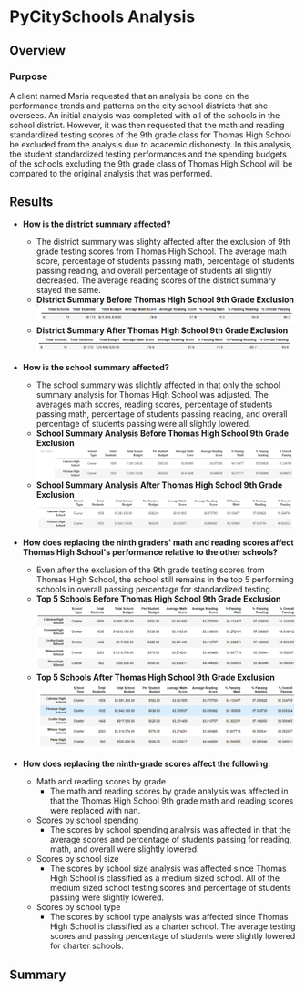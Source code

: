 # PyCitySchools Analysis
## Overview
### Purpose
A client named Maria requested that an analysis be done on the performance trends and patterns on the city school districts that she oversees. An initial analysis was completed with all of the schools in the school district. However, it was then requested that the math and reading standardized testing scores of the 9th grade class for Thomas High School be excluded from the analysis due to academic dishonesty. In this analysis, the student standardized testing performances and the spending budgets of the schools excluding the 9th grade class of Thomas High School will be compared to the original analysis that was performed. 
## Results
* __How is the district summary affected?__ 
  * The district summary was slighty affected after the exclusion of 9th grade testing scores from Thomas High School. The average math score, percentage of students passing math, percentage of students passing reading, and overall percentage of students all slightly decreased. The average reading scores of the district summary stayed the same. 
  * __District Summary Before Thomas High School 9th Grade Exclusion__
  ![district summary before.PNG](https://github.com/tommy-chin/School_District_Analysis/blob/main/Resources/district%20summary%20before.PNG)
  * __District Summary After Thomas High School 9th Grade Exclusion__
  ![district summary after.PNG](https://github.com/tommy-chin/School_District_Analysis/blob/main/Resources/district%20summary%20after.PNG)
 
* __How is the school summary affected?__
  *  The school summary was slightly affected in that only the school summary analysis for Thomas High School was adjusted. The averages math scores, reading scores, percentage of students passing math, percentage of students passing reading, and overall percentage of students passing were all slightly lowered. 
  *  __School Summary Analysis Before Thomas High School 9th Grade Exclusion__
  ![no exclusion school analysis.PNG](https://github.com/tommy-chin/School_District_Analysis/blob/main/Resources/no%20exclusion%20school%20analysis.PNG)
  *  __School Summary Analysis After Thomas High School 9th Grade Exclusion__ 
  ![school analysis after exclusion of 9th thomas.PNG](https://github.com/tommy-chin/School_District_Analysis/blob/main/Resources/school%20analysis%20after%20exclusion%20of%209th%20thomas.PNG)
*  __How does replacing the ninth graders' math and reading scores affect Thomas High School's performance relative to the other schools?__
   * Even after the exclusion of the 9th grade testing scores from Thomas High School, the school still remains in the top 5 performing schools in overall passing    percentage for standardized testing. 
   * __Top 5 Schools Before Thomas High School 9th Grade Exclusion__
    ![top 5 schools before.PNG](https://github.com/tommy-chin/School_District_Analysis/blob/main/Resources/top%205%20schools%20before.PNG)
   * __Top 5 Schools After Thomas High School 9th Grade Exclusion__
    ![top 5 schools after.PNG](https://github.com/tommy-chin/School_District_Analysis/blob/main/Resources/top%205%20schools%20after.PNG)
* __How does replacing the ninth-grade scores affect the following:__
  *  Math and reading scores by grade
     *   The math and reading scores by grade analysis was affected in that the Thomas High School 9th grade math and reading scores were replaced with nan.
  *  Scores by school spending
     *  The scores by school spending analysis was affected in that the average scores and percentage of students passing for reading, math, and overall were slightly lowered. 
  *  Scores by school size
     *  The scores by school size analysis was affected since Thomas High School is classified as a medium sized school. All of the medium sized school testing scores and percentage of students passing were slightly lowered. 
  *  Scores by school type
     *  The scores by school type analysis was affected since Thomas High School is classified as a charter school. The average testing scores and passing percentage of students were slightly lowered for charter schools. 
  
    
## Summary
    
